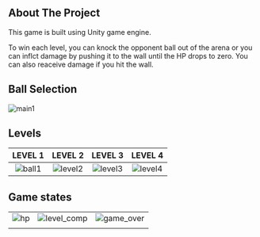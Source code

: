 ## About The Project
This game is built using Unity game engine.

To win each level, you can knock the opponent ball out of the arena or you can inflct damage by pushing it to the wall until the HP drops to zero. You can also reaceive damage if you hit the wall.


## Ball Selection
![main1](https://github.com/elian-olbz/Ball-Wrestling-Unity/assets/88755620/95760e38-35bb-4ae7-8042-a6e8f482fba2)


## Levels
LEVEL 1                    | LEVEL 2                   | LEVEL 3                   | LEVEL 4
:-------------------------:|:-------------------------:|:-------------------------:|:-------------------------:
![ball1](https://github.com/elian-olbz/Ball-Wrestling-Unity/assets/88755620/3c63fba9-852a-456b-bc4c-b50d5d36e064) | ![level2](https://github.com/elian-olbz/Ball-Wrestling-Unity/assets/88755620/62c3b868-4047-4bb4-99f3-c9ef575a3ac7) | ![level3](https://github.com/elian-olbz/Ball-Wrestling-Unity/assets/88755620/22e9baf0-e5e6-4dbf-a6b2-1a9510e46d55) | ![level4](https://github.com/elian-olbz/Ball-Wrestling-Unity/assets/88755620/4bb79cef-5c00-4b49-91de-81a353b82810)


## Game states

|   |   |   |
| ------------- | ------------- | ------------- |
|![hp](https://github.com/elian-olbz/Ball-Wrestling-Unity/assets/88755620/9d0f8404-6036-4b6c-b107-98ac86b91e64) | ![level_comp](https://github.com/elian-olbz/Ball-Wrestling-Unity/assets/88755620/4cb1496e-7542-409c-b9b5-e3815fcd6559) | ![game_over](https://github.com/elian-olbz/Ball-Wrestling-Unity/assets/88755620/edc1312f-42a8-4c91-bb22-b5de62e19043) |
|   |   |   |
